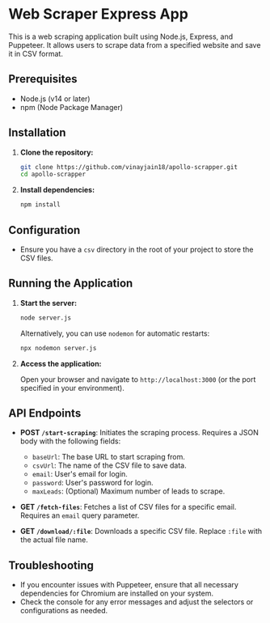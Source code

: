# Web Scraper Express App

This is a web scraping application built using Node.js, Express, and Puppeteer. It allows users to scrape data from a specified website and save it in CSV format.

## Prerequisites

- Node.js (v14 or later)
- npm (Node Package Manager)

## Installation

1. **Clone the repository:**

   ```bash
   git clone https://github.com/vinayjain18/apollo-scrapper.git
   cd apollo-scrapper
   ```

2. **Install dependencies:**

   ```bash
   npm install
   ```

## Configuration

- Ensure you have a `csv` directory in the root of your project to store the CSV files.

## Running the Application

1. **Start the server:**

   ```bash
   node server.js
   ```

   Alternatively, you can use `nodemon` for automatic restarts:

   ```bash
   npx nodemon server.js
   ```

2. **Access the application:**

   Open your browser and navigate to `http://localhost:3000` (or the port specified in your environment).

## API Endpoints

- **POST `/start-scraping`**: Initiates the scraping process. Requires a JSON body with the following fields:
  - `baseUrl`: The base URL to start scraping from.
  - `csvUrl`: The name of the CSV file to save data.
  - `email`: User's email for login.
  - `password`: User's password for login.
  - `maxLeads`: (Optional) Maximum number of leads to scrape.

- **GET `/fetch-files`**: Fetches a list of CSV files for a specific email. Requires an `email` query parameter.

- **GET `/download/:file`**: Downloads a specific CSV file. Replace `:file` with the actual file name.

## Troubleshooting

- If you encounter issues with Puppeteer, ensure that all necessary dependencies for Chromium are installed on your system.
- Check the console for any error messages and adjust the selectors or configurations as needed.